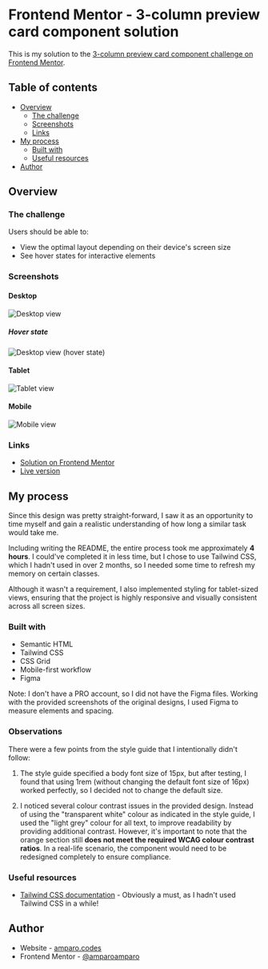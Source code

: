 # Frontend Mentor - 3-column preview card component solution

This is my solution to the [3-column preview card component challenge on Frontend Mentor](https://www.frontendmentor.io/challenges/3column-preview-card-component-pH92eAR2-).

## Table of contents

- [Overview](#overview)
  - [The challenge](#the-challenge)
  - [Screenshots](#screenshots)
  - [Links](#links)
- [My process](#my-process)
  - [Built with](#built-with)
  - [Useful resources](#useful-resources)
- [Author](#author)

## Overview

### The challenge

Users should be able to:

- View the optimal layout depending on their device's screen size
- See hover states for interactive elements

### Screenshots

#### Desktop

![Desktop view](./images/screenshots/desktop-1440px-view.png)

##### Hover state

![Desktop view (hover state)](./images/screenshots/desktop-1440px-view-hover-state.png)

#### Tablet

![Tablet view](./images/screenshots/tablet-768px-view.png)

#### Mobile

![Mobile view](./images/screenshots/mobile-375px-view.png)

### Links

- [Solution on Frontend Mentor](https://www.frontendmentor.io/solutions/responsive-3column-preview-card-component-using-tailwind-css-6XVXQsLv56)
- [Live version](https://amparoamparo.github.io/frontendmentor-3-column-preview-card/)

## My process

Since this design was pretty straight-forward, I saw it as an opportunity to time myself and gain a realistic understanding of how long a similar task would take me.

Including writing the README, the entire process took me approximately **4 hours**. I could've completed it in less time, but I chose to use Tailwind CSS, which I hadn't used in over 2 months, so I needed some time to refresh my memory on certain classes.

Although it wasn't a requirement, I also implemented styling for tablet-sized views, ensuring that the project is highly responsive and visually consistent across all screen sizes.

### Built with

- Semantic HTML
- Tailwind CSS
- CSS Grid
- Mobile-first workflow
- Figma

Note: I don't have a PRO account, so I did not have the Figma files. Working with the provided screenshots of the original designs, I used Figma to measure elements and spacing.

### Observations

There were a few points from the style guide that I intentionally didn't follow:

1. The style guide specified a body font size of 15px, but after testing, I found that using 1rem (without changing the default font size of 16px) worked perfectly, so I decided not to change the default size.

2. I noticed several colour contrast issues in the provided design. Instead of using the "transparent white" colour as indicated in the style guide, I used the "light grey" colour for all text, to improve readability by providing additional contrast. However, it's important to note that the orange section still **does not meet the required WCAG colour contrast ratios**. In a real-life scenario, the component would need to be redesigned completely to ensure compliance.

### Useful resources

- [Tailwind CSS documentation](https://tailwindcss.com/docs) - Obviously a must, as I hadn't used Tailwind CSS in a while!

## Author

- Website - [amparo.codes](https://amparo.codes)
- Frontend Mentor - [@amparoamparo](https://www.frontendmentor.io/profile/amparoamparo)
